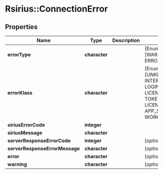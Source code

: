 # Rsirius::ConnectionError


## Properties
Name | Type | Description | Notes
------------ | ------------- | ------------- | -------------
**errorType** | **character** |  | [Enum: [WARNING, ERROR]] 
**errorKlass** | **character** |  | [Enum: [UNKNOWN, INTERNET, LOGIN_SERVER, LICENSE_SERVER, TOKEN, LOGIN, LICENSE, TERMS, APP_SERVER, WORKER]] 
**siriusErrorCode** | **integer** |  | 
**siriusMessage** | **character** |  | 
**serverResponseErrorCode** | **integer** |  | [optional] 
**serverResponseErrorMessage** | **character** |  | [optional] 
**error** | **character** |  | [optional] 
**warning** | **character** |  | [optional] 


